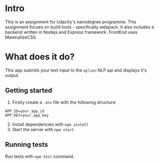 # Intro
This is an assignment for Udacity's nanodegree programme. This assignment focues on build tools - specifically webpack. It also includes a backend written in Nodejs and Express framework. FrontEnd uses MaterializeCSS.

# What does it do?
This app submits your text input to the `aylien` NLP api and displays it's output.

## Getting started
1. Firstly create a `.env` file with the following structure:
```
APP_ID=your_app_id
APP_KEY=your_app_key
```
2. Install dependencies with `npm install`
3. Start the server with `npm start`

## Running tests
Run tests with `npm test` command.